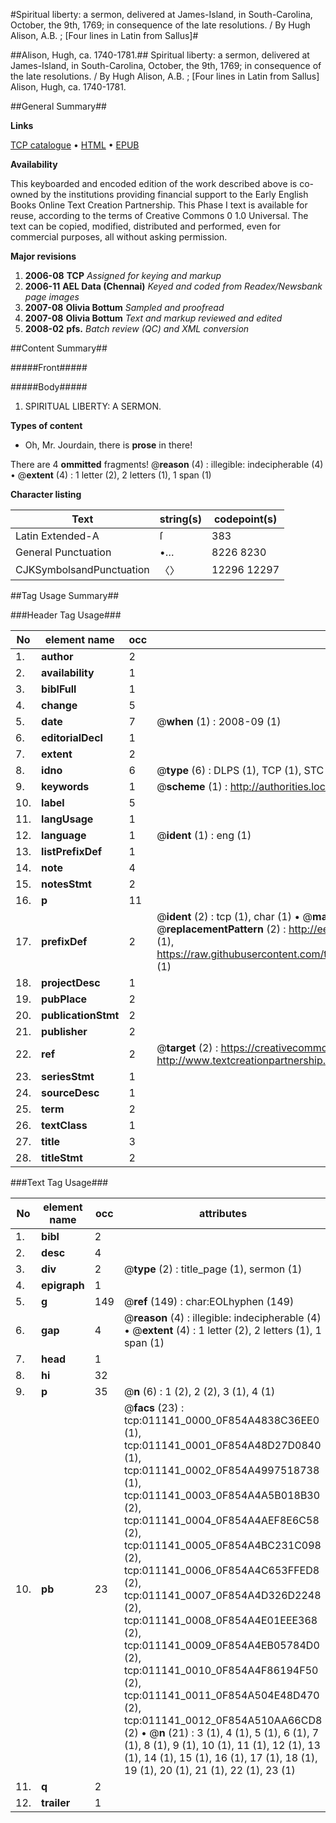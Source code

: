 #Spiritual liberty: a sermon, delivered at James-Island, in South-Carolina, October, the 9th, 1769; in consequence of the late resolutions. / By Hugh Alison, A.B. ; [Four lines in Latin from Sallus]#

##Alison, Hugh, ca. 1740-1781.##
Spiritual liberty: a sermon, delivered at James-Island, in South-Carolina, October, the 9th, 1769; in consequence of the late resolutions. / By Hugh Alison, A.B. ; [Four lines in Latin from Sallus]
Alison, Hugh, ca. 1740-1781.

##General Summary##

**Links**

[TCP catalogue](http://www.ota.ox.ac.uk/tcp/)  • 
[HTML](http://tei.it.ox.ac.uk/tcp/Texts-HTML/free/N08/N08713.html)  • 
[EPUB](http://tei.it.ox.ac.uk/tcp/Texts-EPUB/free/N08/N08713.epub)

**Availability**

This keyboarded and encoded edition of the
	       work described above is co-owned by the institutions
	       providing financial support to the Early English Books
	       Online Text Creation Partnership. This Phase I text is
	       available for reuse, according to the terms of Creative
	       Commons 0 1.0 Universal. The text can be copied,
	       modified, distributed and performed, even for
	       commercial purposes, all without asking permission.

**Major revisions**

1. __2006-08__ __TCP__ *Assigned for keying and markup*
1. __2006-11__ __AEL Data (Chennai)__ *Keyed and coded from Readex/Newsbank page images*
1. __2007-08__ __Olivia Bottum__ *Sampled and proofread*
1. __2007-08__ __Olivia Bottum__ *Text and markup reviewed and edited*
1. __2008-02__ __pfs.__ *Batch review (QC) and XML conversion*

##Content Summary##

#####Front#####

#####Body#####

1. SPIRITUAL LIBERTY: A SERMON.

**Types of content**

  * Oh, Mr. Jourdain, there is **prose** in there!

There are 4 **ommitted** fragments! 
 @__reason__ (4) : illegible: indecipherable (4)  •  @__extent__ (4) : 1 letter (2), 2 letters (1), 1 span (1)

**Character listing**


|Text|string(s)|codepoint(s)|
|---|---|---|
|Latin Extended-A|ſ|383|
|General Punctuation|•…|8226 8230|
|CJKSymbolsandPunctuation|〈〉|12296 12297|

##Tag Usage Summary##

###Header Tag Usage###

|No|element name|occ|attributes|
|---|---|---|---|
|1.|__author__|2||
|2.|__availability__|1||
|3.|__biblFull__|1||
|4.|__change__|5||
|5.|__date__|7| @__when__ (1) : 2008-09 (1)|
|6.|__editorialDecl__|1||
|7.|__extent__|2||
|8.|__idno__|6| @__type__ (6) : DLPS (1), TCP (1), STC (1), NOTIS (1), IMAGE-SET (1), EVANS-CITATION (1)|
|9.|__keywords__|1| @__scheme__ (1) : http://authorities.loc.gov/ (1)|
|10.|__label__|5||
|11.|__langUsage__|1||
|12.|__language__|1| @__ident__ (1) : eng (1)|
|13.|__listPrefixDef__|1||
|14.|__note__|4||
|15.|__notesStmt__|2||
|16.|__p__|11||
|17.|__prefixDef__|2| @__ident__ (2) : tcp (1), char (1)  •  @__matchPattern__ (2) : ([0-9\-]+):([0-9IVX]+) (1), (.+) (1)  •  @__replacementPattern__ (2) : http://eebo.chadwyck.com/downloadtiff?vid=$1&page=$2 (1), https://raw.githubusercontent.com/textcreationpartnership/Texts/master/tcpchars.xml#$1 (1)|
|18.|__projectDesc__|1||
|19.|__pubPlace__|2||
|20.|__publicationStmt__|2||
|21.|__publisher__|2||
|22.|__ref__|2| @__target__ (2) : https://creativecommons.org/publicdomain/zero/1.0/ (1), http://www.textcreationpartnership.org/docs/. (1)|
|23.|__seriesStmt__|1||
|24.|__sourceDesc__|1||
|25.|__term__|2||
|26.|__textClass__|1||
|27.|__title__|3||
|28.|__titleStmt__|2||


###Text Tag Usage###

|No|element name|occ|attributes|
|---|---|---|---|
|1.|__bibl__|2||
|2.|__desc__|4||
|3.|__div__|2| @__type__ (2) : title_page (1), sermon (1)|
|4.|__epigraph__|1||
|5.|__g__|149| @__ref__ (149) : char:EOLhyphen (149)|
|6.|__gap__|4| @__reason__ (4) : illegible: indecipherable (4)  •  @__extent__ (4) : 1 letter (2), 2 letters (1), 1 span (1)|
|7.|__head__|1||
|8.|__hi__|32||
|9.|__p__|35| @__n__ (6) : 1 (2), 2 (2), 3 (1), 4 (1)|
|10.|__pb__|23| @__facs__ (23) : tcp:011141_0000_0F854A4838C36EE0 (1), tcp:011141_0001_0F854A48D27D0840 (1), tcp:011141_0002_0F854A4997518738 (1), tcp:011141_0003_0F854A4A5B018B30 (2), tcp:011141_0004_0F854A4AEF8E6C58 (2), tcp:011141_0005_0F854A4BC231C098 (2), tcp:011141_0006_0F854A4C653FFED8 (2), tcp:011141_0007_0F854A4D326D2248 (2), tcp:011141_0008_0F854A4E01EEE368 (2), tcp:011141_0009_0F854A4EB05784D0 (2), tcp:011141_0010_0F854A4F86194F50 (2), tcp:011141_0011_0F854A504E48D470 (2), tcp:011141_0012_0F854A510AA66CD8 (2)  •  @__n__ (21) : 3 (1), 4 (1), 5 (1), 6 (1), 7 (1), 8 (1), 9 (1), 10 (1), 11 (1), 12 (1), 13 (1), 14 (1), 15 (1), 16 (1), 17 (1), 18 (1), 19 (1), 20 (1), 21 (1), 22 (1), 23 (1)|
|11.|__q__|2||
|12.|__trailer__|1||
